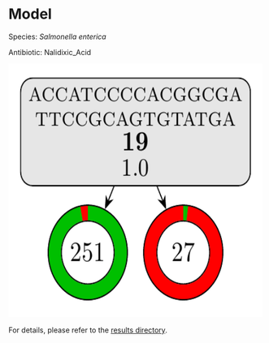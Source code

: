 
# Model

Species: *Salmonella enterica*

Antibiotic: Nalidixic_Acid

<a href="./model.pdf"><img src="./model.png" width=500 height=500 /></a>

For details, please refer to the [results directory](../../../../../results/cart_b/salmonella%20enterica/nalidixic_acid/repeat_9/).

